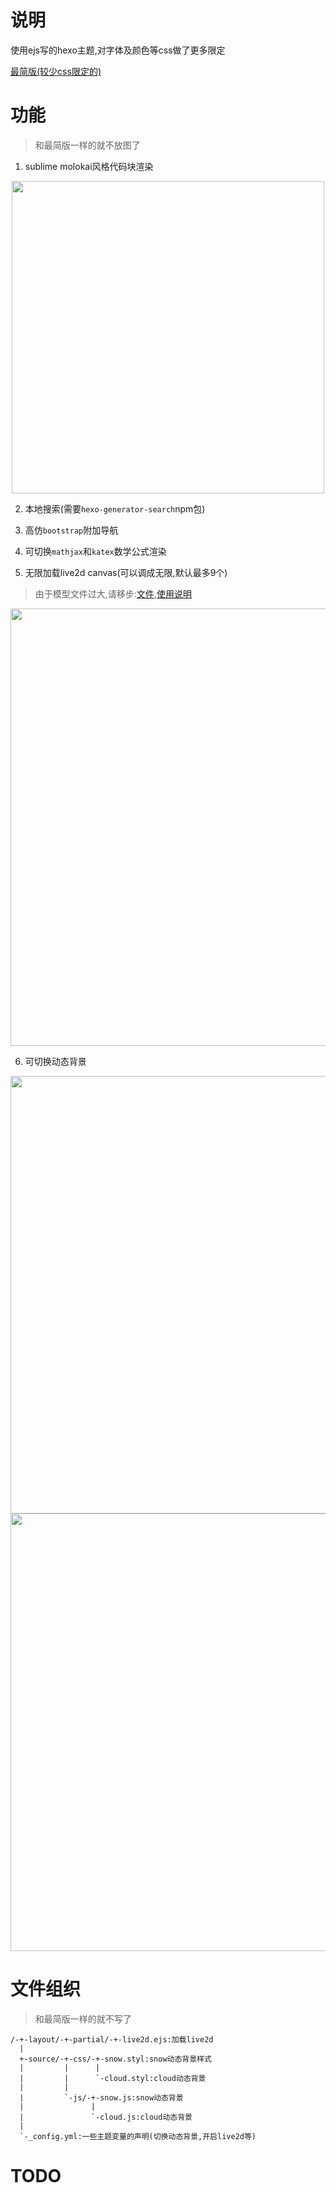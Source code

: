 # 说明

使用ejs写的hexo主题,对字体及颜色等css做了更多限定

[最简版(较少css限定的)](https://github.com/hexo-simple-theme/ejs_sample)

# 功能

> 和最简版一样的就不放图了

1. sublime molokai风格代码块渲染

<div align="center">
  <img width="500px" src="https://github.com/hexo-simple-theme/theme_demo/blob/master/molokai.png"> 
</div>

2. 本地搜索(需要`hexo-generator-search`npm包)

3. 高仿`bootstrap`附加导航

4. 可切换`mathjax`和`katex`数学公式渲染

5. 无限加载live2d canvas(可以调成无限,默认最多9个)

> 由于模型文件过大,请移步:[文件](https://github.com/hexo-simple-theme/hexo_live2d),[使用说明](https://github.com/darkin-blade/live2d_SDK_WebGL)

<div align="center">
  <img width="700px" src="https://github.com/hexo-simple-theme/theme_demo/blob/master/live2d.png"> 
</div>

6. 可切换动态背景

<div align="center">
  <img width="700px" src="https://github.com/hexo-simple-theme/theme_demo/blob/master/cloud.png"> 
  <img width="700px" src="https://github.com/hexo-simple-theme/theme_demo/blob/master/snow.png"> 
</div>

# 文件组织

> 和最简版一样的就不写了

```
/-+-layout/-+-partial/-+-live2d.ejs:加载live2d
  |
  +-source/-+-css/-+-snow.styl:snow动态背景样式
  |         |      |
  |         |      `-cloud.styl:cloud动态背景
  |         |
  |         `-js/-+-snow.js:snow动态背景
  |               |
  |               `-cloud.js:cloud动态背景
  |
  `-_config.yml:一些主题变量的声明(切换动态背景,开启live2d等)
```

# TODO
